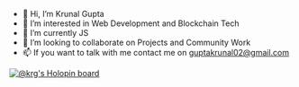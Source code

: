 - 👋 Hi, I’m Krunal Gupta
- 👀 I’m interested in Web Development and Blockchain Tech
- 🌱 I’m currently JS
- 💞️ I’m looking to collaborate on Projects and Community Work
- 📫 If you want to talk with me contact me on guptakrunal02@gmail.com

[![@krg's Holopin board](https://holopin.me/krg)](https://holopin.io/@krg)


<!---
KrunalGupta02/KrunalGupta02 is a ✨ special ✨ repository because its `README.md` (this file) appears on your GitHub profile.
You can click the Preview link to take a look at your changes.
--->
